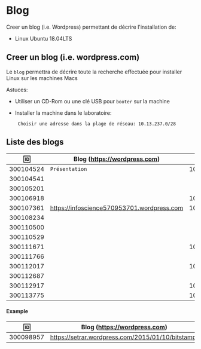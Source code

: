 
# Blog


Creer un blog (i.e. Wordpress) permettant de décrire l'installation de:

* Linux Ubuntu 18.04LTS

## Creer un blog (i.e. wordpress.com)

Le `blog` permettra de décrire toute la recherche effectuée pour installer Linux sur les machines Macs

Astuces: 

* Utiliser un CD-Rom ou une clé USB pour `booter` sur la machine

* Installer la machine dans le laboratoire:

       Choisir une adresse dans la plage de réseau: 10.13.237.0/28
       
## Liste des blogs

| :id:      |   Blog (https://wordpress.com)                           | Serveur      |
|-----------|----------------------------------------------------------|--------------|
| 300104524 |  `Présentation`                                          | 10.13.237.19 |
| 300104541 |                                                          |              |
| 300105201 |                                                          |              |
| 300106918 |                                                          | 10.13.237.18 |
| 300107361 |  https://infoscience570953701.wordpress.com              | 10.13.237.99 |
| 300108234 |                                                          |              |
| 300110500 |                                                          |              |
| 300110529 |                                                          |              |
| 300111671 |                                                          | 10.13.237.63 |
| 300111766 |                                                          |              |
| 300112017 |                                                          | 10.13.237.60 |
| 300112687 |                                                          |              |
| 300112917 |                                                          | 10.13.237.79 |
| 300113775 |                                                          | 10.13.237.77             |

#### Example

| :id:      |   Blog (https://wordpress.com)                          |
|-----------|---------------------------------------------------------|
| 300098957 | https://setrar.wordpress.com/2015/01/10/bitstamp/       | 


